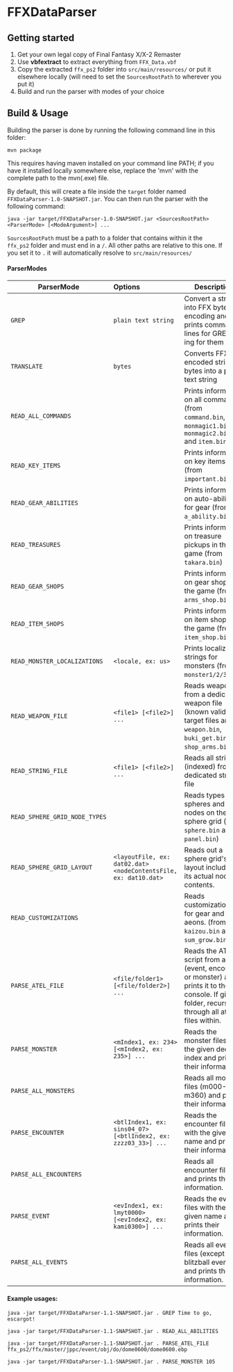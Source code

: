 # FFXDataParser

## Getting started

1. Get your own legal copy of Final Fantasy X/X-2 Remaster
2. Use **vbfextract** to extract everything from `FFX_Data.vbf`
3. Copy the extracted `ffx_ps2` folder into `src/main/resources/` or put it elsewhere locally (will need to set the `SourcesRootPath` to wherever you put it)
4. Build and run the parser with modes of your choice

## Build & Usage

Building the parser is done by running the following command line in this folder:

`mvn package`

This requires having maven installed on your command line PATH; if you have it installed locally somewhere else, replace the 'mvn' with the complete path to the mvn(.exe) file.

By default, this will create a file inside the `target` folder named `FFXDataParser-1.0-SNAPSHOT.jar`.
You can then run the parser with the following command:

`java -jar target/FFXDataParser-1.0-SNAPSHOT.jar <SourcesRootPath> <ParserMode> [<ModeArgument>] ...`

`SourcesRootPath` must be a path to a folder that contains within it the `ffx_ps2` folder and must end in a `/`. All other paths are relative to this one. If you set it to `.` it will automatically resolve to `src/main/resources/` 

#### ParserModes

| ParserMode                          | Options                               | Description                                                |
|--------------------------------------|:--------------------------------------|------------------------------------------------------------|
| `GREP`                          | `plain text string` | Convert a string into FFX byte encoding and prints command lines for GREP-ing for them |
| `TRANSLATE`                     | `bytes` | Converts FFX encoded string bytes into a plain text string |
| `READ_ALL_COMMANDS`            | | Prints information on all commands (from `command.bin`, `monmagic1.bin`, `monmagic2.bin` and `item.bin`) |
| `READ_KEY_ITEMS`                | | Prints information on key items (from `important.bin`) |
| `READ_GEAR_ABILITIES`           | | Prints information on auto-abilities for gear (from `a_ability.bin`) |
| `READ_TREASURES`                | | Prints information on treasure pickups in the game (from `takara.bin`) |
| `READ_GEAR_SHOPS`                | | Prints information on gear shops in the game (from `arms_shop.bin`) |
| `READ_ITEM_SHOPS`                | | Prints information on item shops in the game (from `item_shop.bin`) |
| `READ_MONSTER_LOCALIZATIONS`     | `<locale, ex: us>` | Prints localized strings for monsters (from `monster1/2/3.bin`) |
| `READ_WEAPON_FILE`           | `<file1> [<file2>] ...` | Reads weapons from a dedicated weapon file (known valid target files are `weapon.bin`, `buki_get.bin`, `shop_arms.bin`) |
| `READ_STRING_FILE`              | `<file1> [<file2>] ...` | Reads all strings (indexed) from a dedicated string file                                                           |
| `READ_SPHERE_GRID_NODE_TYPES`              | | Reads types of spheres and nodes on the sphere grid (from `sphere.bin` and `panel.bin`) |
| `READ_SPHERE_GRID_LAYOUT`              | `<layoutFile, ex: dat02.dat> <nodeContentsFile, ex: dat10.dat>` | Reads out a sphere grid's layout including its actual node contents. |
| `READ_CUSTOMIZATIONS`              | | Reads customizations for gear and aeons. (from `kaizou.bin` and `sum_grow.bin`) |
| `PARSE_ATEL_FILE`     | `<file/folder1> [<file/folder2>] ...` | Reads the ATEL script from a file (event, encounter or monster) and prints it to the console. If given a folder, recurses through all atel files within. |
| `PARSE_MONSTER`            | `<mIndex1, ex: 234> [<mIndex2, ex: 235>] ...` | Reads the monster files with the given decimal index and prints their information. |
| `PARSE_ALL_MONSTERS`          | | Reads all monster files (m000-m360) and prints their information. | 
| `PARSE_ENCOUNTER`          | `<btlIndex1, ex: sins04_07> [<btlIndex2, ex: zzzz03_33>] ...` | Reads the encounter files with the given name and prints their information. | 
| `PARSE_ALL_ENCOUNTERS`          | | Reads all encounter files and prints their information. | 
| `PARSE_EVENT`              | `<evIndex1, ex: lmyt0000> [<evIndex2, ex: kami0300>] ...` | Reads the event files with the given name and prints their information. |
| `PARSE_ALL_EVENTS`              | | Reads all event files (except blitzball events) and prints their information. |


#### Example usages:

`java -jar target/FFXDataParser-1.1-SNAPSHOT.jar . GREP Time to go, escargot!`

`java -jar target/FFXDataParser-1.1-SNAPSHOT.jar . READ_ALL_ABILITIES`

`java -jar target/FFXDataParser-1.1-SNAPSHOT.jar . PARSE_ATEL_FILE ffx_ps2/ffx/master/jppc/event/obj/do/dome0600/dome0600.ebp`

`java -jar target/FFXDataParser-1.1-SNAPSHOT.jar . PARSE_MONSTER 105`
